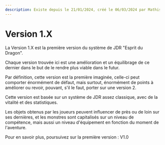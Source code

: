 ```yaml
---
description: Existe depuis le 21/01/2024, créé le 06/03/2024 par Mathis.
---
```


# Version 1.X

La Version 1.X est la première version du système de JDR "Esprit du Dragon".

Chaque version trouvée ici est une amélioration et un équilibrage de ce dernier dans le but de le rendre plus viable dans le futur.

Par définition, cette version est la première imaginée, celle-ci peut comporter énormément de défaut, mais surtout, énormément de points à améliorer ou revoir, pouvant, s'il le faut, porter sur une version 2.



Cette version est basée sur un système de JDR assez classique, avec de la vitalité et des statistiques.

Les objets obtenus par les joueurs peuvent influencer de près ou de loin sur ses dernières, et les monstres sont capitalisés sur un niveau de compétence, mais aussi un niveau d'équipement en fonction du moment de l'aventure.



Pour en savoir plus, poursuivez sur la première version : V1.0
